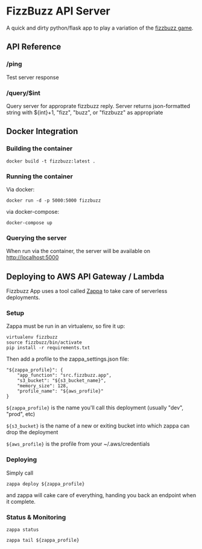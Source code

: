 # FizzBuzz API Server
A quick and dirty python/flask app to play a variation
of the [fizzbuzz game](https://en.wikipedia.org/wiki/Fizz_buzz).

## API Reference
### /ping
Test server response

### /query/$int
Query server for approprate fizzbuzz reply. Server returns json-formatted string with ${int}+1, "fizz", "buzz", or "fizzbuzz" as appropriate

## Docker Integration

### Building the container

```docker build -t fizzbuzz:latest .```

### Running the container

Via docker:

```docker run -d -p 5000:5000 fizzbuzz```

via docker-compose:

```docker-compose up```

### Querying the server
When run via the container, the server will be available on [http://localhost:5000](http://localhost:5000)


## Deploying to AWS API Gateway / Lambda
Fizzbuzz App uses a tool called [Zappa](https://github.com/Miserlou/Zappa#basic-usage) to take care of serverless deployments.

### Setup
Zappa must be run in an virtualenv, so fire it up:

```
virtualenv fizzbuzz
source fizzbuzz/bin/activate
pip install -r requirements.txt
```

Then add a profile to the zappa_settings.json file:

```
"${zappa_profile}": {
	"app_function": "src.fizzbuzz.app", 
	"s3_bucket": "${s3_bucket_name}",
	"memory_size": 128,
	"profile_name": "${aws_profile}"
}
```

`${zappa_profile}` is the name you'll call this deployment (usually "dev", "prod", etc)

`${s3_bucket}` is the name of a new or exiting bucket into which zappa can drop the deployment

`${aws_profile}` is the profile from your ~/.aws/credentials 

### Deploying
Simply call

```zappa deploy ${zappa_profile}```

and zappa will cake care of everything, handing you back an endpoint when it complete.

### Status & Monitoring
`zappa status`

`zappa tail ${zappa_profile}`